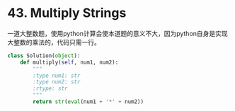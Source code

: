 # 43. Multiply Strings
一道大整数题，使用python计算会使本道题的意义不大，因为python自身是实现大整数的乘法的，代码只需一行。
```python
class Solution(object):
    def multiply(self, num1, num2):
        """
        :type num1: str
        :type num2: str
        :rtype: str
        """
        return str(eval(num1 + '*' + num2))
```